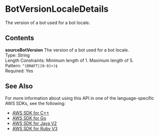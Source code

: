# BotVersionLocaleDetails<a name="API_BotVersionLocaleDetails"></a>

The version of a bot used for a bot locale\.

## Contents<a name="API_BotVersionLocaleDetails_Contents"></a>

 **sourceBotVersion**   <a name="lexv2-Type-BotVersionLocaleDetails-sourceBotVersion"></a>
The version of a bot used for a bot locale\.  
Type: String  
Length Constraints: Minimum length of 1\. Maximum length of 5\.  
Pattern: `^(DRAFT|[0-9]+)$`   
Required: Yes

## See Also<a name="API_BotVersionLocaleDetails_SeeAlso"></a>

For more information about using this API in one of the language\-specific AWS SDKs, see the following:
+  [ AWS SDK for C\+\+](https://docs.aws.amazon.com/goto/SdkForCpp/models.lex.v2-2020-08-07/BotVersionLocaleDetails) 
+  [ AWS SDK for Go](https://docs.aws.amazon.com/goto/SdkForGoV1/models.lex.v2-2020-08-07/BotVersionLocaleDetails) 
+  [ AWS SDK for Java V2](https://docs.aws.amazon.com/goto/SdkForJavaV2/models.lex.v2-2020-08-07/BotVersionLocaleDetails) 
+  [ AWS SDK for Ruby V3](https://docs.aws.amazon.com/goto/SdkForRubyV3/models.lex.v2-2020-08-07/BotVersionLocaleDetails) 